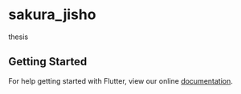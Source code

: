 # sakura_jisho

thesis

## Getting Started

For help getting started with Flutter, view our online
[documentation](https://flutter.io/).
